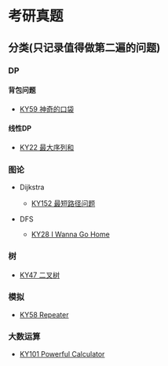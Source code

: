 # 考研真题

## 分类(只记录值得做第二遍的问题)

### DP

#### 背包问题

* [KY59 神奇的口袋](https://www.nowcoder.com/practice/9aaea0b82623466a8b29a9f1a00b5d35?tpId=40&&tqId=21390&rp=1&ru=/ta/kaoyan&qru=/ta/kaoyan/question-ranking)

#### 线性DP

* [KY22 最大序列和](https://www.nowcoder.com/practice/df219d60a7af4171a981ef56bd597f7b?tpId=40&&tqId=21353&rp=1&ru=/ta/kaoyan&qru=/ta/kaoyan/question-ranking)


### 图论

* Dijkstra

  * [KY152 最短路径问题](https://www.nowcoder.com/practice/e372b623d0874ce2915c663d881a3ff2?tpId=40&&tqId=21483&rp=1&ru=/ta/kaoyan&qru=/ta/kaoyan/question-ranking)

* DFS

  * [KY28 I Wanna Go Home](https://www.nowcoder.com/practice/0160bab3ce5d4ae0bb99dc605601e971?tpId=40&&tqId=21359&rp=1&ru=/ta/kaoyan&qru=/ta/kaoyan/question-ranking)

### 树

* [KY47 二叉树](https://www.nowcoder.com/practice/5b80ab166efa4551844657603227caeb?tpId=40&&tqId=21378&rp=1&ru=/ta/kaoyan&qru=/ta/kaoyan/question-ranking)

### 模拟

* [KY58 Repeater](https://www.nowcoder.com/practice/97fd3a67eff4455ea3f4d179d6467de9?tpId=40&&tqId=21389&rp=1&ru=/ta/kaoyan&qru=/ta/kaoyan/question-ranking)

### 大数运算

* [KY101 Powerful Calculator](https://www.nowcoder.com/practice/6bc1dd2ee0ce4257821531719b8d1c83?tpId=40&&tqId=21432&rp=1&ru=/ta/kaoyan&qru=/ta/kaoyan/question-ranking)